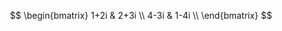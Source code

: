 $$
\begin{bmatrix}
1+2i & 2+3i \\
4-3i & 1-4i \\
\end{bmatrix}
$$
<!--stackedit_data:
eyJoaXN0b3J5IjpbMTM5MjEyNjE0NCwtMTQ5MDUxNDM4NywtMT
I3OTk4NTM0OCwtMTc5OTY4NTUyOCwtMTg5Nzc0NjEwOF19
-->